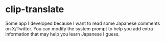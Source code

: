 # clip-translate
Some app I developed because I want to read some Japanese comments on X/Twitter.
You can modify the system prompt to help you add extra information that may help you learn Japanese I guess.
